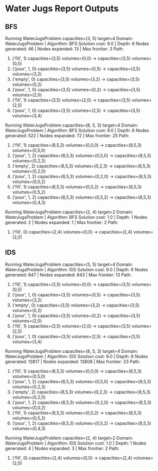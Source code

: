 # Water Jugs Report Outputs

## BFS

Running WaterJugsProblem capacities=(3, 5) target=4
Domain: WaterJugsProblem | Algorithm: BFS
Solution cost: 9.0 | Depth: 6
Nodes generated: 46 | Nodes expanded: 13 | Max frontier: 3
Path:
  1) ('fill', 1)     capacities=(3,5) volumes=(0,0) -> capacities=(3,5) volumes=(0,5)
  2) ('pour', 1, 0)  capacities=(3,5) volumes=(0,5) -> capacities=(3,5) volumes=(3,2)
  3) ('empty', 0)    capacities=(3,5) volumes=(3,2) -> capacities=(3,5) volumes=(0,2)
  4) ('pour', 1, 0)  capacities=(3,5) volumes=(0,2) -> capacities=(3,5) volumes=(2,0)
  5) ('fill', 1)     capacities=(3,5) volumes=(2,0) -> capacities=(3,5) volumes=(2,5)
  6) ('pour', 1, 0)  capacities=(3,5) volumes=(2,5) -> capacities=(3,5) volumes=(3,4)

Running WaterJugsProblem capacities=(8, 5, 3) target=4
Domain: WaterJugsProblem | Algorithm: BFS
Solution cost: 9.0 | Depth: 6
Nodes generated: 522 | Nodes expanded: 72 | Max frontier: 25
Path:
  1) ('fill', 1)     capacities=(8,5,3) volumes=(0,0,0) -> capacities=(8,5,3) volumes=(0,5,0)
  2) ('pour', 1, 2)  capacities=(8,5,3) volumes=(0,5,0) -> capacities=(8,5,3) volumes=(0,2,3)
  3) ('empty', 2)    capacities=(8,5,3) volumes=(0,2,3) -> capacities=(8,5,3) volumes=(0,2,0)
  4) ('pour', 1, 2)  capacities=(8,5,3) volumes=(0,2,0) -> capacities=(8,5,3) volumes=(0,0,2)
  5) ('fill', 1)     capacities=(8,5,3) volumes=(0,0,2) -> capacities=(8,5,3) volumes=(0,5,2)
  6) ('pour', 1, 2)  capacities=(8,5,3) volumes=(0,5,2) -> capacities=(8,5,3) volumes=(0,4,3)

Running WaterJugsProblem capacities=(2, 4) target=2
Domain: WaterJugsProblem | Algorithm: BFS
Solution cost: 1.0 | Depth: 1
Nodes generated: 2 | Nodes expanded: 1 | Max frontier: 2
Path:
  1) ('fill', 0)     capacities=(2,4) volumes=(0,0) -> capacities=(2,4) volumes=(2,0)


## IDS

Running WaterJugsProblem capacities=(3, 5) target=4
Domain: WaterJugsProblem | Algorithm: IDS
Solution cost: 9.0 | Depth: 6
Nodes generated: 847 | Nodes expanded: 843 | Max frontier: 13
Path:
  1) ('fill', 1)     capacities=(3,5) volumes=(0,0) -> capacities=(3,5) volumes=(0,5)
  2) ('pour', 1, 0)  capacities=(3,5) volumes=(0,5) -> capacities=(3,5) volumes=(3,2)
  3) ('empty', 0)    capacities=(3,5) volumes=(3,2) -> capacities=(3,5) volumes=(0,2)
  4) ('pour', 1, 0)  capacities=(3,5) volumes=(0,2) -> capacities=(3,5) volumes=(2,0)
  5) ('fill', 1)     capacities=(3,5) volumes=(2,0) -> capacities=(3,5) volumes=(2,5)
  6) ('pour', 1, 0)  capacities=(3,5) volumes=(2,5) -> capacities=(3,5) volumes=(3,4)

Running WaterJugsProblem capacities=(8, 5, 3) target=4
Domain: WaterJugsProblem | Algorithm: IDS
Solution cost: 9.0 | Depth: 6
Nodes generated: 13817 | Nodes expanded: 13808 | Max frontier: 23
Path:
  1) ('fill', 1)     capacities=(8,5,3) volumes=(0,0,0) -> capacities=(8,5,3) volumes=(0,5,0)
  2) ('pour', 1, 2)  capacities=(8,5,3) volumes=(0,5,0) -> capacities=(8,5,3) volumes=(0,2,3)
  3) ('empty', 2)    capacities=(8,5,3) volumes=(0,2,3) -> capacities=(8,5,3) volumes=(0,2,0)
  4) ('pour', 1, 2)  capacities=(8,5,3) volumes=(0,2,0) -> capacities=(8,5,3) volumes=(0,0,2)
  5) ('fill', 1)     capacities=(8,5,3) volumes=(0,0,2) -> capacities=(8,5,3) volumes=(0,5,2)
  6) ('pour', 1, 2)  capacities=(8,5,3) volumes=(0,5,2) -> capacities=(8,5,3) volumes=(0,4,3)

Running WaterJugsProblem capacities=(2, 4) target=2
Domain: WaterJugsProblem | Algorithm: IDS
Solution cost: 1.0 | Depth: 1
Nodes generated: 4 | Nodes expanded: 3 | Max frontier: 2
Path:
  1) ('fill', 0)     capacities=(2,4) volumes=(0,0) -> capacities=(2,4) volumes=(2,0)
